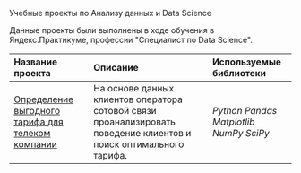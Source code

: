 Учебные проекты по Анализу данных и Data Science

Данные проекты были выполнены в ходе обучения в Яндекс.Практикуме, профессии "Специалист по Data Science".

| Название проекта | Описание | Используемые библиотеки | 
| :---------------------- | :---------------------- | :---------------------- |
| [Определение выгодного тарифа для телеком компании](04_tariff_telecom) | На основе данных клиентов оператора сотовой связи проанализировать поведение клиентов и поиск оптимального тарифа. | *Python Pandas Matplotlib NumPy SciPy* | 


